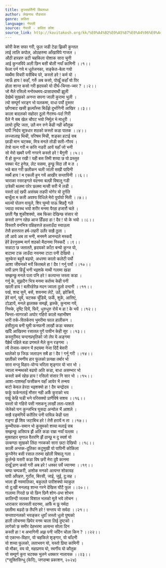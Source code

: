 ```yaml
---
title: कुज्जवर्तिनी विप्रलव्धा
author: लेखनाथ पौड्याल
genre: कविता
language: नेपाली
source: नेपाली - कविता कोश
source_link: http://kavitakosh.org/kk/%E0%A4%B2%E0%A5%87%E0%A4%96%E0%A4%A8%E0%A4%BE%E0%A4%A5_%E0%A4%AA%E0%A5%8C%E0%A4%A1%E0%A5%8D%E0%A4%AF%E0%A4%BE%E0%A4%B2
---
```


कोरी केश सफा गरी, फुल जडी टेढा झिकी कुन्तल  
लाई लालि कपोल, ओठहरुमा आँखाविपे गाजल ।  
औठी हारहरु डटी चहकिला पोशाक सारा चुनी  
आई कुन्जविपे अली छिन बसी बोली नयाँ कामिनी ।।१।।  
फेला पर्न गये म धूर्तजनका, सङ्केत-बेला गयो  
व्यर्थैमा विचरी यसैबिच परे, कस्तो हरे ! कर्म यो ।  
जाऊँ हाय ! कहाँ, गरुँ अब कसो, पोखूँ कहाँ यो पिर  
होला शान्त कसो गरी हृदयको यो दीर्घ-‌चिन्ता-ज्वर ? ।।२।।  
जो मैले रसिलो मनोरथमय-प्रासादमाथी झुली  
देखेथें सुखको अनन्त सपना जाली कुरामा भुली ।  
त्यो सम्पूर्ण भरङ्ग भो पलकमा, वाधा पर्यो दुस्तर  
छाँगाबाट खसी झल्याँस्स बिउँझे दुर्भागिनी आखिर ।।३।।  
काला बादलको सहोदर ठूलो नैराश्य-पर्दा गिरी  
पैले नै सब खेल चौपट भयो निर्मूल भे माधुरी ।  
लायो दृष्टि जता, उतै मन रुने केही नही कौतुक  
पापी निर्दय सूत्रधार शठको कस्तो कडा पातक ।।४।।  
लज्जालाइ थिची, परिश्रम मिची, शङ्का हटाई सब  
छाडी मान चटक्क, मित्र मनले तोडी सती-गौरव ।  
तेत्रो यत्न गरी म कत्ति नडरी आयें यहाँ जो भनी  
सो मेरो खबरै पनी नगरने कस्तो हरे ! बैगुनी ।।५।।  
यै हो कुन्ज रखी ! यही बस तिमी शय्या छ यो प्रस्तुत  
पक्का भेट हुनेछ, लेट यसमा, हुन्छू विदा लौ म त ।  
भन्ने बात गरी छलीकन चली जाली सखी पापिनी  
व्यर्थै हाय ! म एकली हुन गयें आखीर सन्तापिनी ।।६।।  
चाराका रसरङ्गले वदनमा बल्छी विषालू गडी  
उत्रेकी थलमा परेर छलमा मत्सी सरी भै लडी ।  
यस्तो दर्द खपी असंख्य तडपी भोगेर यो दुर्गति  
बाचूँला म कती अवश्य विधिले मेरो पुर्यायो मिती ।।७।।  
थाल्यो पोलन वायुले, शिर घुम्यो पाऊ बिछट्टै गले  
ज्यादा स्वस्थ भयो शरीर मनमा पैरहा हजारौं चले ।  
छाती गैह्र शुकीशक्यो, सब फिका देखिन्छ संसार यो  
कस्तो लग्न रहेछ आज हिँडदा हा ! दैव ! यो के भयो ।।८।।  
विस्तारै वनभित्र पक्षिहरुले हल्लाउँदा स्याउला  
तेसै हत्तरपत्त हर्ष-लहरी उर्लेर साह्रै ठुला ।  
लौ आये अब ता भनी, मनमनै आनन्दले मस्कदैं  
हेरें हेरनुसम्म मार्ग शठको मैदानमा निस्कदैं ।।९।।  
सन्नाटा छ जताततै, हृदयको काँटा बन्यो कुन्ज यो,  
बाटामा टक लाउँदा नयनमा टाटा पनी देखियो ।  
सुस्केरा बहुतै बढयो, अधरमा कालो कलेटी पर्यो  
आशा जीवनको मर्ये कितबले हा ! दैव ! गर्नु पर्यो ।।१०।।  
पापी प्राण हिडूँ भनी भइशके माथी गलामा खडा  
सम्झन्छु मनले पला पनि हरे ! कल्पान्त जस्ता कडा ।  
गर्नू के, सुझदैन भित्र मनमा कर्तव्य केही पनी  
खाली हाय ! बलीरहेरेछ मदन ज्वाला ठुलो दन्दनी ।।११।।  
पर्ख, शव्द सुनें, बसें, शयनमा लेटें, उठें, झोक्रियें,  
हेरें मार्ग, घुमें, चटक्क चुँडियें, फर्कें, शुकें, आत्तिएं,  
टोल्हायें, मनले झलक्क समझें, झस्कें, कुनामा गयें,  
निस्के, दृष्टि दियें, फिरें, धुरुधुरु रोयें म हा ! के भयें ।।१२।।  
चिन्ता-सागरको अघोर गहिरो कालो महाभीषण  
भारी तर्क-वितर्करुप भुमरीमा फाल हालीकन ।  
हंसीतुल्य बनी घुमी फनफनी लाखौं कडा चक्कर  
खाँदै आखिरमा रसातल पुगें पायीन केही सुर ।।१३।।  
कस्तुरीमद चन्दनप्रभृतिको जो लेप ये अङ्गमा  
पैह्रेथें पहिले बडा प्रणमले मैले कुन रङ्गमा ।  
त्यै तेजाव-समान भै ह्दयमा नेजा दिंदैं बेसरी  
थालेको छ जिऊ जलाउन सबै हा ! दैव ! गर्नू गरी ।।१४।।  
छातीको रमणीय हार फुलको प्रत्यक्ष तर्बार भो  
सारा मन्जु विहार-योग्य भरिला शृङ्गार यो भार भो ।  
ज्वाला मन्मथको बढयो अति कडा, बाधा असम्भार भो  
कस्तो कर्म रहेछ हाय ! रसिलो संसार नि सार भो ।।१५।।  
आशा-पाशमहाँ फसीकन यहाँ आयेर भै तन्मय  
बाटो केवल हेरदा भइशक्यो हा ! दैव चन्द्रोदय ।  
फर्कू फर्कनलाई मौसर नही अर्कै कुराको भय  
पर्खू केहि घडी भने परिसक्यो प्राणैविषे सशय ।।१६।।  
यस्तो यो गहिरो पसी नशकनू लाखौं लता-पाशले  
जेलेको घन कुन्जभित्र घुसदा अन्योल भैं आशले ।  
साह्रै रङ्मगियें कतैतिर पनी पायिन्न केही पता  
गङ्गा झैं शिव जटाबिच हरे ! तेसै हरायें म ता ।।१७।।  
कुम्भीपाक-समान भो कुसुमको शय्या मलाई सब  
सम्झन्छू असिपत्र झैं अति कडा राम्रा नयाँ पल्लव ।  
मुक्ताहार मृणाल वैतरणि झैं ठान्छू म दु स्पर्श यो  
उत्कण्ठा सुखको लिंदा नरकको सारा छटा देखियो ।।१८।।  
काली अन्तक-दूतिका कटुमुखी यो पापिनी कोकिला  
कुन्जैनेर बसी रसाल तरुमा खोली विषालू गला ।  
कुर्लन्छे यसरी कडा विष छरी मेरा दुवै कानमा  
राखूँ प्राण कसो गरी अब हरे ! धक्का पर्ये ज्यानमा ।।१९।।  
चम्पा चम्पकरी, अशोक मनको अत्यन्त शोकावह  
पापी आँपहरु, गुराँस, बिरसी, जाई, जुई, दु:सह ।  
भाला झैं नवमालिका, बकुलले पारीशक्यो व्याकुल  
यो दु:खी मनलाइ शान्त गरने देखिस यौटै फुल ।।२०।।  
गालामा गिरदो छ यो छिन छिनै शोण-प्रभा शोभन  
कालिन्दी जलका विशाल भलको मूलै भये लोचन ।  
धाराकार सरस्वती वदनमा, आफैं म छू नर्मदा  
छातीमा बढदो छ तैपनि हरे ! सन्ताप यो सर्वदा ।।२१।।  
सन्तापानलको भयङ्कर धुवाँ जस्तो धुलो पुष्पको  
हाली लोचनमा छिपेर वनम चाला लिई दुष्टको ।  
लागेको छ समीर देहभरमा अत्यन्त सोला दिन  
कस्ती हा ! म अभागिनी अझ पनी जाँदैन चोला किन ? ।।२२।।  
यो एकान्त-विहार, यो चहकिले शृङ्गार, यो चाँदनी  
यो शय्या फुलको, लताभवन यो, यस्तो प्रिया कामिनी ।  
यो मौका, वय यो, महाप्रणय यो, स्वर्गीय यो कौतुक  
यो सम्पूर्ण कुरा चटक्क भुलने धक्कार नालायक ।।२३।।  
(\*सूक्तिसिन्धु (फेरि), जगदम्बा प्रकाशन, २०२४)
